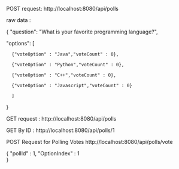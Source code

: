POST request: http://localhost:8080/api/polls

raw data :

{
  "question": "What is your favorite programming language?",
  
  "options": [
  
      {"voteOption" : "Java","voteCount" : 0},
      
      {"voteOption" : "Python","voteCount" : 0},
      
      {"voteOption" : "C++","voteCount" : 0},
      
      {"voteOption" : "Javascript","voteCount" : 0}
      
      ]
}

GET request : http://localhost:8080/api/polls

GET By ID : http://localhost:8080/api/polls/1

POST Request for Polling Votes
http://localhost:8080/api/polls/vote

{
"pollId" : 1,
"OptionIndex" : 1  
}
